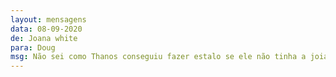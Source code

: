 ```yaml
---
layout: mensagens
data: 08-09-2020
de: Joana white
para: Doug
msg: Não sei como Thanos conseguiu fazer estalo se ele não tinha a joia mais bonita que e vc !
---
```

